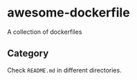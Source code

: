 # awesome-dockerfile

A collection of dockerfiles

## Category

Check `README.md` in different directories.
